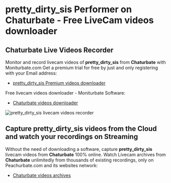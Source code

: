 # pretty_dirty_sis Performer on Chaturbate - Free LiveCam videos downloader

## Chaturbate Live Videos Recorder

Monitor and record livecam videos of **pretty_dirty_sis** from **Chaturbate** with Moniturbate.com
Get a premium trial for free by just and only registering with your Email address:
* [pretty_dirty_sis Premium videos downloader](https://moniturbate.com/request-demo-licence-key.html)

Free livecam videos downloader - Moniturbate Software:
* [Chaturbate videos downloader](https://moniturbate.com/moniturbate-download-software.html)

![pretty_dirty_sis livecam videos recorder](https://peachurnet.com/templates/moniturbate-software.png)


## Capture pretty_dirty_sis videos from the Cloud and watch your recordings on Streaming

Without the need of downloading a software, capture **pretty_dirty_sis** livecam videos from **Chaturbate** 100% online.
Watch Livecam archives from **Chaturbate** unlimitedly from thousands of existing recordings, only on Peachurbate.com and its websites network:
* [Chaturbate videos archives](https://peachurnet.com/)